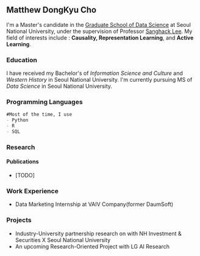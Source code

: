 ## Matthew DongKyu Cho

I'm a Master's candidate in the [Graduate School of Data Science](https://gsds.snu.ac.kr/) at Seoul National University, under the supervision of Professor [Sanghack Lee](https://www.sanghacklee.me/). My field of interests include : **Causality, Representation Learning**, and **Active Learning**. 

### Education

I have received my Bachelor's of *Information Science and Culture* and *Western History* in Seoul National University. I'm currently pursuing MS of *Data Science* in Seoul National University.

### Programming Languages
```markdown
#Most of the time, I use
- Python
- R 
- SQL 
```

### Research
#### Publications
- [TODO]
### Work Experience
- Data Marketing Internship at VAIV Company(former DaumSoft)

### Projects
- Industry-University partnership research on <Stock Interrelation Research using Keyword and Supply Chain data> with NH Investment & Securities X Seoul National University
- An upcoming Research-Oriented Project with LG AI Research
